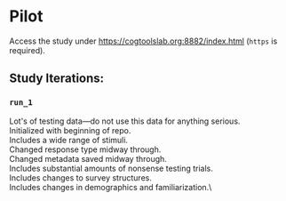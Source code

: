 # Pilot
Access the study under https://cogtoolslab.org:8882/index.html (`https` is required).

## Study Iterations:
### `run_1`
Lot's of testing data—do not use this data for anything serious.\
Initialized with beginning of repo.\
Includes a wide range of stimuli. \
Changed response type midway through.\
Changed metadata saved midway through.\
Includes substantial amounts of nonsense testing trials.\
Includes changes to survey structures.\
Includes changes in demographics and familiarization.\
